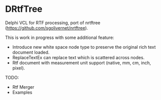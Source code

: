 DRtfTree
========

Delphi VCL for RTF processing, port of nrtftree (https://github.com/sgolivernet/nrtftree).

This is work in progress with some additional feature:

* Introduce new white space node type to preserve the original rich text document loaded.
* ReplaceTextEx can replace text which is scattered across nodes.
* Rtf document with measurement unit support (native, mm, cm, inch, pixel).

TODO:

* Rtf Merger
* Examples
